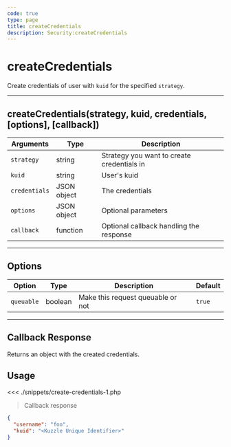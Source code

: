 ```yaml
---
code: true
type: page
title: createCredentials
description: Security:createCredentials
---
```


# createCredentials

Create credentials of user with `kuid` for the specified `strategy`.

---

## createCredentials(strategy, kuid, credentials, [options], [callback])

| Arguments     | Type        | Description                                |
| ------------- | ----------- | ------------------------------------------ |
| `strategy`    | string      | Strategy you want to create credentials in |
| `kuid`        | string      | User's kuid                                |
| `credentials` | JSON object | The credentials                            |
| `options`     | JSON object | Optional parameters                        |
| `callback`    | function    | Optional callback handling the response    |

---

## Options

| Option     | Type    | Description                       | Default |
| ---------- | ------- | --------------------------------- | ------- |
| `queuable` | boolean | Make this request queuable or not | `true`  |

---

## Callback Response

Returns an object with the created credentials.

## Usage

<<< ./snippets/create-credentials-1.php

> Callback response

```json
{
  "username": "foo",
  "kuid": "<Kuzzle Unique Identifier>"
}
```
